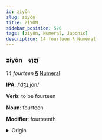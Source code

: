 ```yaml
---
id: ziyôn
slug: ziyôn
title: ZİYÔN
sidebar_position: 526
tags: [ziyôn, Numeral, Japonic]
description: 14 fourteen § Numeral
---
```


### ziyôn&emsp;<span kind="abugida">ⱴȷɀ̃ı</span>

*14 fourteen* **§** [Numeral](../../tags/Numeral)

**IPA**: /ˈd͡ʒɪ.jon/

**Verb**: to be fourteen

**Noun**: fourteen

**Modifier**: fourteenth

<details>
    <summary>Origin</summary>
    Japanese じゅうよん jūyon [d͡ʑɨᵝːjõ̞ɴ]<br/>
    <em>Japonic Language Family</em>
</details>